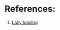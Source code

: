 
# References:

1. [Lazy loading](https://developer.mozilla.org/en-US/docs/Web/Performance/Lazy_loading)